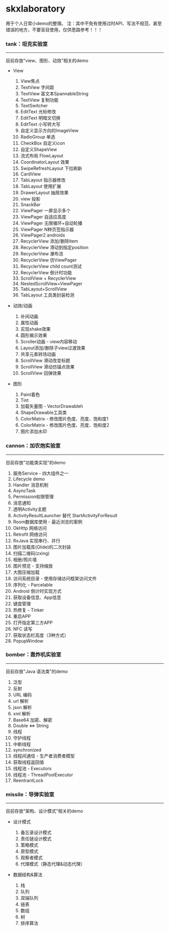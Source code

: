 # skxlaboratory

用于个人日常小demo的整理。
注：其中不免有使用过时API、写法不规范、甚至错误的地方，不要盲目使用，仅供思路参考！！！

###  tank：坦克实验室
___

目前存放"view、图形、动效"相关的demo
+ View
	1. View焦点
	2. TextView 字间距
	3. TextView 富文本SpannableString
	4. TextView 复制功能
	5. TextSwitcher
	6. EditText 光标修改
	7. EditText 明暗文切换
	8. EditText 小写转大写
	9. 自定义显示方向的ImageView
	10. RadioGroup 单选
	11. CheckBox 自定义icon
	12. 自定义ShapeView
	13. 流式布局 FlowLayout
	14. CoordinatorLayout 效果
	15. SwipeRefreshLayout 下拉刷新
	16. CardView
	17. TabLayout 指示器修改
	18. TabLayout 使用扩展
	19. DrawerLayout 抽屉效果
	20. view 投影
	21. SnackBar
	22. ViewPager 一屏显示多个
	23. ViewPager 自适应高度
	24. ViewPager 无限循环+自动轮播
	25. ViewPager N种页签指示器
	26. ViewPager2 androidx
	27. RecyclerView 添加/删除item
	28. RecyclerView 滑动到指定position
	29. RecyclerView 瀑布流
	30. RecyclerView 仿ViewPager
	31. RecyclerView child count测试
	32. RecyclerView 倒计时功能
	33. ScrollView + RecyclerView
	34. NestedScrollView+ViewPager
	35. TabLayout+ScrollView
	36. TabLayout 工具类封装检测
	
+ 动效/动画
	1. 补间动画
	2. 属性动画
	3. 实现shake效果
	4. 圆形揭示效果
	5. Scroller动画 - view内容移动
	6. Layout添加/删除子view过渡效果
	7. 共享元素转场动画
	8. ScrollView 滑动改变标题
	9. ScrollView 滑动仿锚点效果
	10. ScrollView 回弹效果

+ 图形
	1. Paint着色 
	2. Tint
	3. 加载矢量图 - VectorDrawableh
	4. ShapeDrawable工具类
	5. ColorMatrix - 修改图片色度、亮度、饱和度1
	6. ColorMatrix - 修改图片色度、亮度、饱和度2
	7. 图片添加水印
	
	

### cannon：加农炮实验室
_________

目前存放"功能类实现"的demo
1. 服务Service - 四大组件之一
2. Lifecycle demo
3. Handler 消息机制
4. AsyncTask
5. Permission权限管理
6. 消息通知
7. 透明Activity主题
8. ActivityResultLauncher 替代 StartActivityForResult
9. Room数据库使用 - 最近浏览的案例
10. OkHttp 网络访问
11. Retrofit 网络访问
12. RxJava 实现串行、并行
13. 图片加载库(Glide)的二次封装
14. 扫描二维码(zxing)
15. 相册/照片墙
16. 图片预览 - 支持缩放
17. 大图压缩加载
18. 访问系统目录 - 使用存储访问框架访问文件
19. 序列化 - Parcelable
20. Android 倒计时实现方式
21. 获取设备信息、App信息
22. 键盘管理
23. 热修复 - Tinker
24. 重启APP
25. 打开指定第三方APP
26. NFC 读写
27. 获取状态栏高度（3种方式）
28. PopupWindow


### bomber：轰炸机实验室
___

目前存放"Java 语法类"的demo

1. 泛型
2. 反射
3. URL 编码
4. url 解析
5. json 解析
6. xml 解析
7. Base64 加密、解密
8. Double <=> String
9. 线程
10. 守护线程
11. 中断线程
12. synchronized
13. 线程间通信 - 生产者消费者模型
14. 获取线程返回值
15. 线程池 - Executors
16. 线程池 - ThreadPoolExecutor
17. ReentrantLock


### missile：导弹实验室
-----
目前存放"架构、设计模式"相关的demo

+ 设计模式
	1. 备忘录设计模式
	2. 责任链设计模式
	3. 策略模式
	4. 原型模式
	5. 观察者模式
	6. 代理模式（静态代理&动态代理）
	
+ 数据结构&算法
	1. 栈
	2. 队列
	3. 双端队列
	4. 链表
	5. 数组
	6. 树
	7. 排序算法

